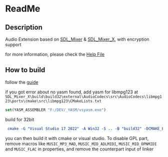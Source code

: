 # ReadMe

## Description

Audio Extension based on [SDL_Mixer](https://github.com/libsdl-org/SDL_mixer) & [SDL_Mixer_X](https://github.com/WohlSoft/SDL-Mixer-X), with encryption support

for more information, please check the [Help File](https://github.com/defisym/OpenFusionExamples/blob/master/Extensions/SDL_MIXER/ToInstall/Files/Help/SDL_MIXER/SDL_MIXER.md)

## How to build

follow the [guide](https://github.com/WohlSoft/SDL-Mixer-X/blob/master/docs/index.md#general-build-on-unix-like-platform-and-install-into-the-system)

if you got error about no yasm found, add yasm for libmpg123 at `SDL_Mixer_X\build\build32\external\AudioCodecs\src\AudioCodecs\libmpg123\ports\cmake\src\libmpg123\CMakeLists.txt`

```cmake
set(YASM_ASSEMBLER "F:/DEV/_YASM/vsyasm.exe")
```

build for 32bit

```cmake
 cmake -G "Visual Studio 17 2022" -A Win32 -S .. -B "build32" -DCMAKE_BUILD_TYPE=Release -DDOWNLOAD_AUDIO_CODECS_DEPENDENCY=ON -DAUDIO_CODECS_BUILD_LOCAL_SDL2=ON
```
you can then build it with cmake or visual studio. To disable GPL part, remove macros like `MUSIC_MP3_MAD`, `MUSIC_MID_ADLMIDI`, `MUSIC_MID_OPNMIDI` and `MUSIC_FLAC` in properties, and remove the counterpart input of linker